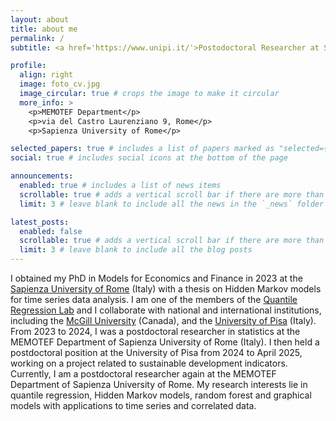 ```yaml
---
layout: about
title: about me
permalink: /
subtitle: <a href='https://www.unipi.it/'>Postodoctoral Researcher at Sapienza University of Rome</a>.

profile:
  align: right
  image: foto_cv.jpg
  image_circular: true # crops the image to make it circular
  more_info: >
    <p>MEMOTEF Department</p>
    <p>via del Castro Laurenziano 9, Rome</p>
    <p>Sapienza University of Rome</p>

selected_papers: true # includes a list of papers marked as "selected={true}"
social: true # includes social icons at the bottom of the page

announcements:
  enabled: true # includes a list of news items
  scrollable: true # adds a vertical scroll bar if there are more than 3 news items
  limit: 3 # leave blank to include all the news in the `_news` folder

latest_posts:
  enabled: false
  scrollable: true # adds a vertical scroll bar if there are more than 3 new posts items
  limit: 3 # leave blank to include all the blog posts
---
```


I obtained my PhD in Models for Economics and Finance in 2023 at the
<a href='https://www.uniroma1.it/'>Sapienza University of Rome</a>
(Italy) with a thesis on Hidden Markov models for time series data
analysis. I am one of the members of the <a
href='https://quantileregressionlab.github.io/'> Quantile Regression
Lab</a> and I collaborate with national and international
institutions, including the  <a href='https://www.mcgill.ca//'>McGill
University</a> (Canada), and the <a
href='https://www.unipi.it'>University of Pisa</a>
(Italy). From 2023 to 2024, I was a postdoctoral researcher in statistics at the MEMOTEF Department of Sapienza University of Rome (Italy). I then held a postdoctoral position at the University of Pisa from 2024 to April 2025, working on a project related to sustainable development indicators. Currently, I am a postdoctoral researcher again at the MEMOTEF Department of Sapienza University of Rome. My research interests lie in quantile regression, Hidden Markov models, random forest and graphical models with applications to time series and correlated data.
